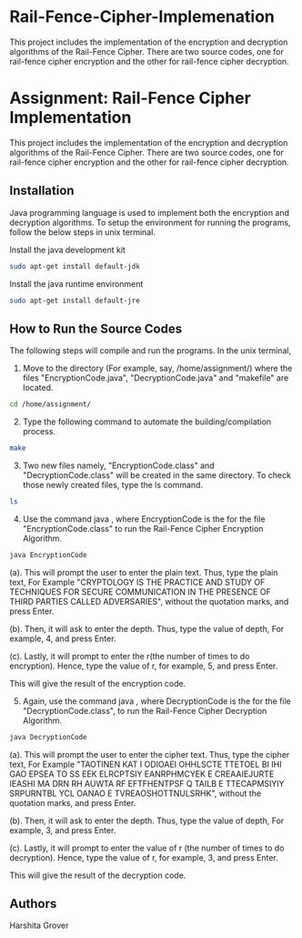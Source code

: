 # Rail-Fence-Cipher-Implemenation
This project includes the implementation of the encryption and decryption algorithms of the Rail-Fence Cipher. There are two source codes, one for rail-fence cipher encryption and the other for rail-fence cipher decryption.
# Assignment: Rail-Fence Cipher Implementation

This project includes the implementation of the encryption and decryption algorithms of the Rail-Fence Cipher. There are two source codes, one for rail-fence cipher encryption and the other for rail-fence cipher decryption.

## Installation

Java programming language is used to implement both the encryption and decryption algorithms. To setup the environment for running the programs, follow the below steps in unix terminal.

Install the java development kit
```bash
sudo apt-get install default-jdk
```

Install the java runtime environment
```bash
sudo apt-get install default-jre
```

## How to Run the Source Codes

The following steps will compile and run the programs. In the unix terminal,
1. Move to the directory (For example, say, /home/assignment/) where the files "EncryptionCode.java", "DecryptionCode.java" and "makefile" are located.
```bash
cd /home/assignment/
```

2. Type the following command to automate the building/compilation process.
```bash
make
```

3. Two new files namely, "EncryptionCode.class" and "DecryptionCode.class" will be created in the same directory. To check those newly created files, type the ls command.
```bash
ls
```

4. Use the command java <filename>, where EncryptionCode is the <filename> for the file "EncryptionCode.class" to run the Rail-Fence Cipher Encryption Algorithm.
```bash
java EncryptionCode
```
(a). This will prompt the user to enter the plain text. Thus, type the plain text, For Example "CRYPTOLOGY IS THE PRACTICE AND STUDY OF TECHNIQUES FOR SECURE COMMUNICATION IN THE PRESENCE OF THIRD PARTIES CALLED ADVERSARIES", without the quotation marks, and press Enter.

(b). Then, it will ask to enter the depth. Thus, type the value of depth, For example, 4, and press  Enter.

(c). Lastly, it will prompt to enter the r(the number of times to do encryption). Hence, type the value of r, for example, 5, and press Enter.

This will give the result of the encryption code.

5. Again, use the command java <filename>, where DecryptionCode is the <filename> for the file "DecryptionCode.class", to run the Rail-Fence Cipher Decryption Algorithm.
```bash
java DecryptionCode
```
(a). This will prompt the user to enter the cipher text. Thus, type the cipher text, For Example "TAOTINEN KAT I ODIOAEI OHHLSCTE TTETOEL BI IHI GAO   EPSEA TO SS  EEK  ELRCPTSIY EANRPHMCYEK E CREAAIEJURTE  IEASHI MA DRN RH  AUWTA RF EFTFHENTPSF Q   TAILB E TTECAPMSIYIY SRPURNTBL YCL OANAO  E  TVREAOSHOTTNULSRHK", without the quotation marks, and press Enter.

(b). Then, it will ask to enter the depth. Thus, type the value of depth, For example, 3, and press  Enter.

(c). Lastly, it will prompt to enter the value of r (the number of times to do decryption). Hence, type the value of r, for example, 3, and press Enter.

This will give the result of the decryption code.

## Authors

Harshita Grover
